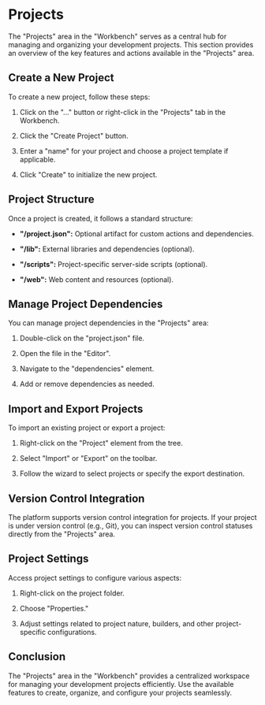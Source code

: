 # Projects

The "Projects" area in the "Workbench" serves as a central hub for managing and organizing your development projects. This section provides an overview of the key features and actions available in the "Projects" area.

## Create a New Project

To create a new project, follow these steps:

1. Click on the "..." button or right-click in the "Projects" tab in the Workbench.

2. Click the "Create Project" button.

3. Enter a "name" for your project and choose a project template if applicable.

4. Click "Create" to initialize the new project.

## Project Structure

Once a project is created, it follows a standard structure:

- **"/project.json":** Optional artifact for custom actions and dependencies.

- **"/lib":** External libraries and dependencies (optional).

- **"/scripts":** Project-specific server-side scripts (optional).

- **"/web":** Web content and resources (optional).

## Manage Project Dependencies

You can manage project dependencies in the "Projects" area:

1. Double-click on the "project.json" file.

2. Open the file in the "Editor".

3. Navigate to the "dependencies" element.

4. Add or remove dependencies as needed.

## Import and Export Projects

To import an existing project or export a project:

1. Right-click on the "Project" element from the tree.

2. Select "Import" or "Export" on the toolbar.

3. Follow the wizard to select projects or specify the export destination.

## Version Control Integration

The platform supports version control integration for projects. If your project is under version control (e.g., Git), you can inspect version control statuses directly from the "Projects" area.

## Project Settings

Access project settings to configure various aspects:

1. Right-click on the project folder.

2. Choose "Properties."

3. Adjust settings related to project nature, builders, and other project-specific configurations.

## Conclusion

The "Projects" area in the "Workbench" provides a centralized workspace for managing your development projects efficiently. Use the available features to create, organize, and configure your projects seamlessly.
